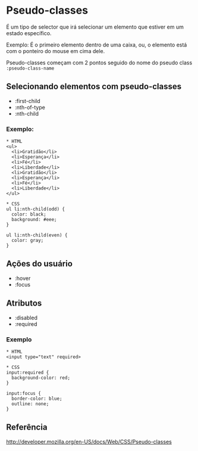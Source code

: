 # Pseudo-classes

É um tipo de selector que irá selecionar um elemento que estiver em um estado específico.

Exemplo: É o primeiro elemento dentro de uma caixa, ou, o elemento está com o ponteiro do mouse em cima dele.

Pseudo-classes começam com 2 pontos seguido do nome do pseudo class
`:pseudo-class-name` 

## Selecionando elementos com pseudo-classes

* :first-child
* :nth-of-type
* :nth-child

### Exemplo:

``` 
* HTML
<ul>
  <li>Gratidão</li>
  <li>Esperança</li>
  <li>Fé</li>
  <li>Liberdade</li>
  <li>Gratidão</li>
  <li>Esperança</li>
  <li>Fé</li>
  <li>Liberdade</li>  
</ul> 

* CSS
ul li:nth-child(odd) {
  color: black;
  background: #eee;
}

ul li:nth-child(even) {
  color: gray;
}
```

## Ações do usuário

* :hover
* :focus

## Atributos

* :disabled
* :required

### Exemplo

```
* HTML
<input type="text" required>

* CSS
input:required {
  background-color: red;
}

input:focus {
  border-color: blue;
  outline: none;
}
```

## Referência
http://developer.mozilla.org/en-US/docs/Web/CSS/Pseudo-classes
